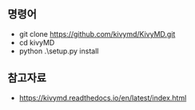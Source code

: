 ## 명령어
* git clone https://github.com/kivymd/KivyMD.git
* cd kivyMD
* python .\setup.py install

## 참고자료
* https://kivymd.readthedocs.io/en/latest/index.html